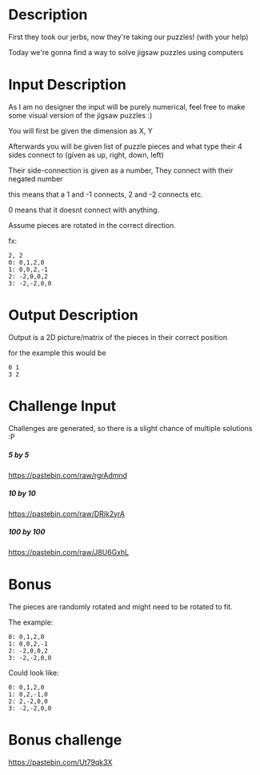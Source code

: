 # Description

First they took our jerbs, now they're taking our puzzles! (with your help)

Today we're gonna find a way to solve jigsaw puzzles using computers

# Input Description

As I am no designer the input will be purely numerical, feel free to make some visual version of the jigsaw puzzles :)

You will first be given the dimension as X, Y

Afterwards you will be given list of puzzle pieces and what type their 4 sides connect to (given as up, right, down, left)

Their side-connection is given as a number, They connect with their negated number

this means that a 1 and -1 connects, 2 and -2 connects etc.

0 means that it doesnt connect with anything.

Assume pieces are rotated in the correct direction.

fx:
  
    2, 2
    0: 0,1,2,0
    1: 0,0,2,-1
    2: -2,0,0,2
    3: -2,-2,0,0

# Output Description

Output is a 2D picture/matrix of the pieces in their correct position

for the example this would be 

    0 1
    3 2

# Challenge Input

Challenges are generated, so there is a slight chance of multiple solutions :P

##### 5 by 5

https://pastebin.com/raw/rgrAdmnd

##### 10 by 10

https://pastebin.com/raw/DRik2yrA

##### 100 by 100

https://pastebin.com/raw/J8U6GxhL

# Bonus

The pieces are randomly rotated and might need to be rotated to fit.

The example:

    0: 0,1,2,0
    1: 0,0,2,-1
    2: -2,0,0,2
    3: -2,-2,0,0

Could look like:

    0: 0,1,2,0
    1: 0,2,-1,0
    2: 2,-2,0,0
    3: -2,-2,0,0

# Bonus challenge

https://pastebin.com/Ut79qk3X
